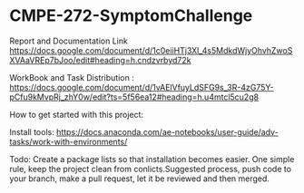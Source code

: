 # CMPE-272-SymptomChallenge


Report and Documentation Link https://docs.google.com/document/d/1c0eiiHTj3Xl_4s5MdkdWjyOhvhZwoSXVAaVREp7bJoo/edit#heading=h.cndzvrbyd72k

WorkBook and Task Distribution : https://docs.google.com/document/d/1vAElVfuyLdSFG9s_3R-4zG75Y-pCfu9kMvpRj_zhY0w/edit?ts=5f56ea12#heading=h.u4mtcl5cu2g8


How to get started with this project:

Install tools:
https://docs.anaconda.com/ae-notebooks/user-guide/adv-tasks/work-with-environments/

Todo:
Create a package lists so that installation becomes easier.
One simple rule, keep the project clean from conlicts.Suggested process, push code to your branch, make a pull request, let it be reviewed and then merged. 
